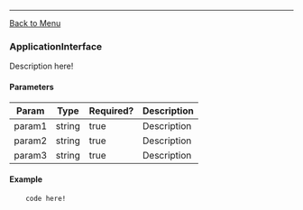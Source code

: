 ---
<a name="application_interface"></a>
[Back to Menu](#main_menu)
### ApplicationInterface
Description here!

#### Parameters
| Param | Type | Required? | Description |
|-|-|-|-|
param1 | string | true | Description
param2 | string | true | Description
param3 | string | true | Description

#### Example
```
	code here!
```

